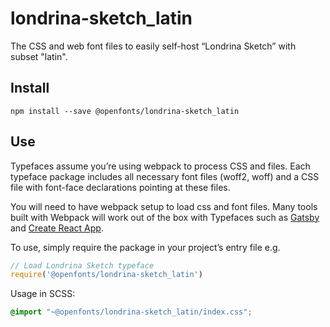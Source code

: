 
# londrina-sketch_latin

The CSS and web font files to easily self-host “Londrina Sketch” with subset "latin".

## Install

`npm install --save @openfonts/londrina-sketch_latin`

## Use

Typefaces assume you’re using webpack to process CSS and files. Each typeface
package includes all necessary font files (woff2, woff) and a CSS file with
font-face declarations pointing at these files.

You will need to have webpack setup to load css and font files. Many tools built
with Webpack will work out of the box with Typefaces such as [Gatsby](https://github.com/gatsbyjs/gatsby)
and [Create React App](https://github.com/facebookincubator/create-react-app).

To use, simply require the package in your project’s entry file e.g.

```javascript
// Load Londrina Sketch typeface
require('@openfonts/londrina-sketch_latin')
```

Usage in SCSS:
```scss
@import "~@openfonts/londrina-sketch_latin/index.css";
```
